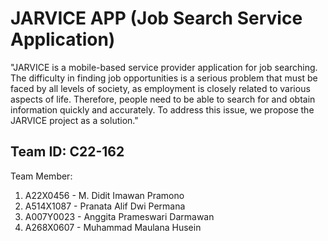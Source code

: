 # JARVICE APP (Job Search Service Application)

"JARVICE is a mobile-based service provider application for job searching. The difficulty in finding job opportunities is a serious problem that must be faced by all levels of society, as employment is closely related to various aspects of life. Therefore, people need to be able to search for and obtain information quickly and accurately. To address this issue, we propose the JARVICE project as a solution."

## Team ID: C22-162
Team Member:
1. A22X0456  - M. Didit Imawan Pramono
2. A514X1087 - Pranata Alif Dwi Permana
3. A007Y0023 - Anggita Prameswari Darmawan
4. A268X0607 - Muhammad Maulana Husein
